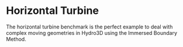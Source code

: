 # Horizontal Turbine

The horizontal turbine benchmark is the perfect example to deal with complex moving geometries in Hydro3D using the Immersed Boundary Method.&#x20;
